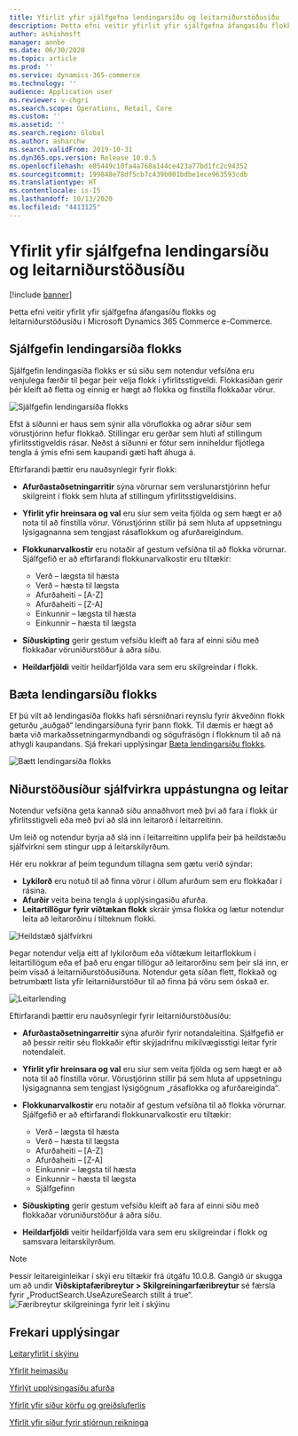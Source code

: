 ```yaml
---
title: Yfirlit yfir sjálfgefna lendingarsíðu og leitarniðurstöðusíðu
description: Þetta efni veitir yfirlit yfir sjálfgefna áfangasíðu flokks og leitarniðurstöðusíðu í Dynamics 365 Commerce.
author: ashishmsft
manager: annbe
ms.date: 06/30/2020
ms.topic: article
ms.prod: ''
ms.service: dynamics-365-commerce
ms.technology: ''
audience: Application user
ms.reviewer: v-chgri
ms.search.scope: Operations, Retail, Core
ms.custom: ''
ms.assetid: ''
ms.search.region: Global
ms.author: asharchw
ms.search.validFrom: 2019-10-31
ms.dyn365.ops.version: Release 10.0.5
ms.openlocfilehash: e85449c10fa4a768a144ce423a77bd1fc2c94352
ms.sourcegitcommit: 199848e78df5cb7c439b001bdbe1ece963593cdb
ms.translationtype: HT
ms.contentlocale: is-IS
ms.lasthandoff: 10/13/2020
ms.locfileid: "4413125"
---
```

# <a name="default-category-landing-page-and-search-results-page-overview"></a>Yfirlit yfir sjálfgefna lendingarsíðu og leitarniðurstöðusíðu

[!include [banner](includes/banner.md)]

Þetta efni veitir yfirlit yfir sjálfgefna áfangasíðu flokks og leitarniðurstöðusíðu í Microsoft Dynamics 365 Commerce e-Commerce.

## <a name="default-category-landing-page"></a>Sjálfgefin lendingarsíða flokks

Sjálfgefin lendingasíða flokks er sú síðu sem notendur vefsíðna eru venjulega færðir til þegar þeir velja flokk í yfirlitsstigveldi. Flokkasíðan gerir þér kleift að fletta og einnig er hægt að flokka og fínstilla flokkaðar vörur.

![Sjálfgefin lendingarsíða flokks](./media/SimpleCategoryLandingDressCategory.png)

Efst á síðunni er haus sem sýnir alla vöruflokka og aðrar síður sem vörustjórinn hefur flokkað. Stillingar eru gerðar sem hluti af stillingum yfirlitsstigveldis rásar. Neðst á síðunni er fótur sem inniheldur fljótlega tengla á ýmis efni sem kaupandi gæti haft áhuga á.

Eftirfarandi þættir eru nauðsynlegir fyrir flokk:

- **Afurðastaðsetningarritir** sýna vörurnar sem verslunarstjórinn hefur skilgreint í flokk sem hluta af stillingum yfirlitsstigveldisins.
- **Yfirlit yfir hreinsara og val** eru síur sem veita fjölda og sem hægt er að nota til að fínstilla vörur. Vörustjórinn stillir þá sem hluta af uppsetningu lýsigagnanna sem tengjast rásaflokkum og afurðareigindum.
- **Flokkunarvalkostir** eru notaðir af gestum vefsíðna til að flokka vörurnar. Sjálfgefið er að eftirfarandi flokkunarvalkostir eru tiltækir:

    - Verð – lægsta til hæsta
    - Verð – hæsta til lægsta
    - Afurðaheiti – \[A-Z\]
    - Afurðaheiti – \[Z-A\]
    - Einkunnir – lægsta til hæsta
    - Einkunnir – hæsta til lægsta

- **Síðuskipting** gerir gestum vefsíðu kleift að fara af einni síðu með flokkaðar vöruniðurstöður á aðra síðu.
- **Heildarfjöldi** veitir heildarfjölda vara sem eru skilgreindar í flokk.

## <a name="enrich-a-category-landing-page"></a>Bæta lendingarsíðu flokks

Ef þú vilt að lendingasíða flokks hafi sérsniðnari reynslu fyrir ákveðinn flokk geturðu „auðgað“ lendingarsíðuna fyrir þann flokk. Til dæmis er hægt að bæta við markaðssetningarmyndbandi og sögufrásögn í flokknum til að ná athygli kaupandans. Sjá frekari upplýsingar [Bæta lendingarsíðu flokks](enrich-category-page.md).

![Bætt lendingarsíða flokks](./media/CategoryLandingPages.png)

## <a name="auto-suggest-and-search-results-pages"></a>Niðurstöðusíður sjálfvirkra uppástungna og leitar

Notendur vefsíðna geta kannað síðu annaðhvort með því að fara í flokk úr yfirlitsstigveli eða með því að slá inn leitarorð í leitarreitinn.

Um leið og notendur byrja að slá inn í leitarreitinn upplifa þeir þá heildstæðu sjálfvirkni sem stingur upp á leitarskilyrðum.

Hér eru nokkrar af þeim tegundum tillagna sem gætu verið sýndar:

- **Lykilorð** eru notuð til að finna vörur í öllum afurðum sem eru flokkaðar í rásina.
- **Afurðir** veita beina tengla á upplýsingasíðu afurða.
- **Leitartillögur fyrir víðtækan flokk** skráir ýmsa flokka og lætur notendur leita að leitarorðinu í tilteknum flokki.

![Heildstæð sjálfvirkni](./media/ImmersiveAutoSuggestUX.png)

Þegar notendur velja eitt af lykilorðum eða víðtækum leitarflokkum í leitartillögum eða ef það eru engar tillögur að leitarorðinu sem þeir slá inn, er þeim vísað á leitarniðurstöðusíðuna. Notendur geta síðan flett, flokkað og betrumbætt lista yfir leitarniðurstöður til að finna þá vöru sem óskað er.

![Leitarlending](./media/SearchLanding.png)

Eftirfarandi þættir eru nauðsynlegir fyrir leitarniðurstöðusíðu:

- **Afurðastaðsetningarreitir** sýna afurðir fyrir notandaleitina. Sjálfgefið er að þessir reitir séu flokkaðir eftir skýjadrifnu mikilvægisstigi leitar fyrir notendaleit.
- **Yfirlit yfir hreinsara og val** eru síur sem veita fjölda og sem hægt er að nota til að fínstilla vörur. Vörustjórinn stillir þá sem hluta af uppsetningu lýsigagnanna sem tengjast lýsigögnum „rásaflokka og afurðareiginda“.
- **Flokkunarvalkostir** eru notaðir af gestum vefsíðna til að flokka vörurnar. Sjálfgefið er að eftirfarandi flokkunarvalkostir eru tiltækir:

    - Verð – lægsta til hæsta
    - Verð – hæsta til lægsta
    - Afurðaheiti – \[A-Z\]
    - Afurðaheiti – \[Z-A\]
    - Einkunnir – lægsta til hæsta
    - Einkunnir – hæsta til lægsta
    - Sjálfgefinn

- **Síðuskipting** gerir gestum vefsíðu kleift að fara af einni síðu með flokkaðar vöruniðurstöður á aðra síðu.
- **Heildarfjöldi** veitir heildarfjölda vara sem eru skilgreindar í flokk og samsvara leitarskilyrðum.

>[!NOTE]
>Þessir leitareiginleikar í skýi eru tiltækir frá útgáfu 10.0.8. Gangið úr skugga um að undir **Viðskiptafæribreytur > Skilgreiningarfæribreytur** sé færsla fyrir „ProductSearch.UseAzureSearch stillt á true“. 
![Færibreytur skilgreininga fyrir leit í skýinu](./media/CloudPoweredSearchConfigurationParameters.png)

## <a name="additional-resources"></a>Frekari upplýsingar

[Leitaryfirlit í skýinu](cloud-powered-search-overview.md)

[Yfirlit heimasíðu](quick-tour-home-page.md)

[Yfirlýt upplýsingasíðu afurða](quick-tour-pdp.md)

[Yfirlit yfir síður körfu og greiðsluferlis](quick-tour-cart-checkout.md)

[Yfirlit yfir síður fyrir stjórnun reikninga](quick-tour-account-management.md)

